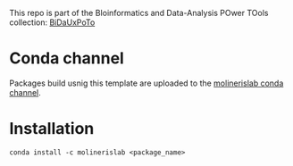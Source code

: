 This repo is part of the BIoinformatics and Data-Analysis POwer TOols collection: [BiDaUxPoTo](https://github.com/bidauxpoto)

# Conda channel
Packages build usnig this template are uploaded to the [molinerislab conda channel](https://anaconda.org/molinerislab).

# Installation
```
conda install -c molinerislab <package_name>
```
